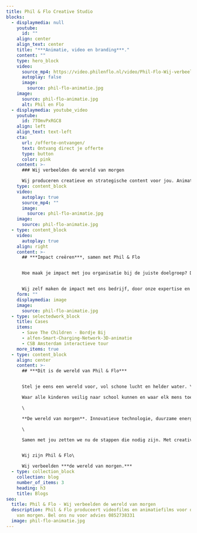 ```yaml
---
title: Phil & Flo Creative Studio
blocks:
  - displaymedia: null
    youtube:
      id: ""
    align: center
    align_text: center
    title: "***Animatie, video en branding***."
    content: ""
    type: hero_block
    video:
      source_mp4: https://video.philenflo.nl/video/Phil-Flo-Wij-verbeelden-de-wereld-van-morgen.mp4
      autoplay: false
      image:
        source: phil-flo-animatie.jpg
    image:
      source: phil-flo-animatie.jpg
      alt: Phil en Flo
  - displaymedia: youtube_video
    youtube:
      id: 7TOmvPxRGC8
    align: left
    align_text: text-left
    cta:
      url: /offerte-ontvangen/
      text: Ontvang direct je offerte
      type: button
      color: pink
    content: >-
      ### Wij verbeelden de wereld van morgen

      Wij produceren creatieve en strategische content voor jou. Animatiefilms, videofilms, virtual reality, augmented reality en interactieve film helpen jou om impact te maken.
    type: content_block
    video:
      autoplay: true
      source_mp4: ""
      image:
        source: phil-flo-animatie.jpg
    image:
      source: phil-flo-animatie.jpg
  - type: content_block
    video:
      autoplay: true
    align: right
    content: >-
      ## ***Impact creëren***, samen met Phil & Flo


      Hoe maak je impact met jou organisatie bij de juiste doelgroep? Dat zijn de vragen die we met ons team beantwoorden. We zijn vanaf het begin betrokken als strategisch partner en branding expert. Naast de videocontent maken we grafische uitingen, logo designs en realiseren we de complete rebranding voor je organisatie.


      Wij zelf maken de impact met ons bedrijf, door onze expertise en kennis in te zetten voor de bedrijven die in onze ogen de wereld van morgen vertegenwoordigen.
    form: ""
    displaymedia: image
    image:
      source: phil-flo-animatie.jpg
  - type: selectedwork_block
    title: Cases
    items:
      - Save The Children - Bordje Bij
      - alfen-Smart-Charging-Network-3D-animatie
      - CSB Amsterdam interactieve tour
    more_items: true
  - type: content_block
    align: center
    content: >-
      ## ***Dit is de wereld van Phil & Flo***


      Stel je eens een wereld voor, vol schone lucht en helder water. \

      Waar alle kinderen veilig naar school kunnen en waar elk mens toegang heeft tot de beste zorg. \

      \

      **De wereld van morgen**. Innovatieve technologie, duurzame energie, onderwijs, zorg, goede doelen en fair food. Dat zijn in onze ogen de sectoren die het verschil gaan maken.\

      \

      Samen met jou zetten we nu de stappen die nodig zijn. Met creativiteit en het meest krachtige communicatiemiddel dat onze voorouders al gebruikten: **visualisatie**. In het verleden met grotschilderingen, nu met waanzinnige [2D animaties](https://www.philenflo.nl/2d-animatie/), [3D animaties](https://www.philenflo.nl/3-d-animatie-laten-maken/), [video](https://www.philenflo.nl/oplossingen/video-laten-maken/), [Virtual Reality](https://www.philenflo.nl/oplossingen/virtual-reality/) en [interactieve video’s](https://www.philenflo.nl/oplossingen/interactieve-video/). Samen met jou, vormen wij het beste en leukste team, voor een goede transitie naar een prachtige toekomst.


      Wij zijn Phil & Flo\

      Wij verbeelden ***de wereld van morgen.***
  - type: collection_block
    collection: blog
    number_of_items: 3
    heading: h3
    title: Blogs
seo:
  title: Phil & Flo · Wij verbeelden de wereld van morgen
  description: Phil & Flo produceert videofilms en animatiefilms voor de wereld
    van morgen. Bel ons nu voor advies 0852738331
  image: phil-flo-animatie.jpg
---
```

